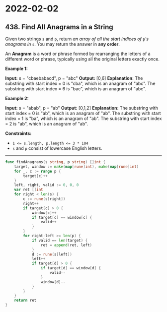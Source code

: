 # 2022-02-02

## 438. Find All Anagrams in a String

Given two strings `s` and `p`, return _an array of all the start indices of_ `p`_'s anagrams in_ `s`. You may return the answer in **any order**.

An **Anagram** is a word or phrase formed by rearranging the letters of a different word or phrase, typically using all the original letters exactly once.

**Example 1:**

**Input:** s = "cbaebabacd", p = "abc"
**Output:** \[0,6\]
**Explanation:**
The substring with start index = 0 is "cba", which is an anagram of "abc".
The substring with start index = 6 is "bac", which is an anagram of "abc".

**Example 2:**

**Input:** s = "abab", p = "ab"
**Output:** \[0,1,2\]
**Explanation:**
The substring with start index = 0 is "ab", which is an anagram of "ab".
The substring with start index = 1 is "ba", which is an anagram of "ab".
The substring with start index = 2 is "ab", which is an anagram of "ab".

**Constraints:**

- `1 <= s.length, p.length <= 3 * 104`
- `s` and `p` consist of lowercase English letters.

---

```go
func findAnagrams(s string, p string) []int {
    target, window := make(map[rune]int), make(map[rune]int)
    for _, c := range p {
        target[c]++
    }
    left, right, valid := 0, 0, 0
    var ret []int
    for right < len(s) {
        c := rune(s[right])
        right++
        if target[c] > 0 {
            window[c]++
            if target[c] == window[c] {
                valid++
            }
        }
        for right-left >= len(p) {
            if valid == len(target) {
                ret = append(ret, left)
            }
            d := rune(s[left])
            left++
            if target[d] > 0 {
                if target[d] == window[d] {
                    valid--
                }
                window[d]--
            }
        }
    }
    return ret
}
```
